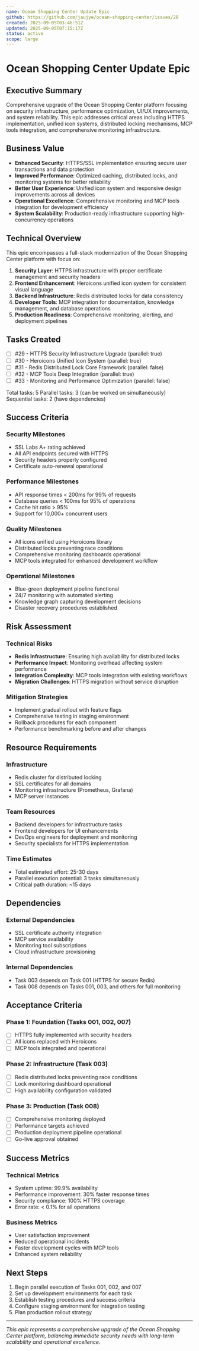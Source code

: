 ```yaml
---
name: Ocean Shopping Center Update Epic
github: https://github.com/jaujye/ocean-shopping-center/issues/28
created: 2025-09-05T03:46:51Z
updated: 2025-09-05T07:15:17Z
status: active
scope: large
---
```


# Ocean Shopping Center Update Epic

## Executive Summary

Comprehensive upgrade of the Ocean Shopping Center platform focusing on security infrastructure, performance optimization, UI/UX improvements, and system reliability. This epic addresses critical areas including HTTPS implementation, unified icon systems, distributed locking mechanisms, MCP tools integration, and comprehensive monitoring infrastructure.

## Business Value

- **Enhanced Security**: HTTPS/SSL implementation ensuring secure user transactions and data protection
- **Improved Performance**: Optimized caching, distributed locks, and monitoring systems for better reliability
- **Better User Experience**: Unified icon system and responsive design improvements across all devices
- **Operational Excellence**: Comprehensive monitoring and MCP tools integration for development efficiency
- **System Scalability**: Production-ready infrastructure supporting high-concurrency operations

## Technical Overview

This epic encompasses a full-stack modernization of the Ocean Shopping Center platform with focus on:

1. **Security Layer**: HTTPS infrastructure with proper certificate management and security headers
2. **Frontend Enhancement**: Heroicons unified icon system for consistent visual language
3. **Backend Infrastructure**: Redis distributed locks for data consistency
4. **Developer Tools**: MCP integration for documentation, knowledge management, and database operations
5. **Production Readiness**: Comprehensive monitoring, alerting, and deployment pipelines

## Tasks Created

- [ ] #29 - HTTPS Security Infrastructure Upgrade (parallel: true)
- [ ] #30 - Heroicons Unified Icon System (parallel: true)
- [ ] #31 - Redis Distributed Lock Core Framework (parallel: false)
- [ ] #32 - MCP Tools Deep Integration (parallel: true)
- [ ] #33 - Monitoring and Performance Optimization (parallel: false)

Total tasks: 5
Parallel tasks: 3 (can be worked on simultaneously)
Sequential tasks: 2 (have dependencies)

## Success Criteria

### Security Milestones
- SSL Labs A+ rating achieved
- All API endpoints secured with HTTPS
- Security headers properly configured
- Certificate auto-renewal operational

### Performance Milestones
- API response times < 200ms for 99% of requests
- Database queries < 100ms for 95% of operations
- Cache hit ratio > 95%
- Support for 10,000+ concurrent users

### Quality Milestones
- All icons unified using Heroicons library
- Distributed locks preventing race conditions
- Comprehensive monitoring dashboards operational
- MCP tools integrated for enhanced development workflow

### Operational Milestones
- Blue-green deployment pipeline functional
- 24/7 monitoring with automated alerting
- Knowledge graph capturing development decisions
- Disaster recovery procedures established

## Risk Assessment

### Technical Risks
- **Redis Infrastructure**: Ensuring high availability for distributed locks
- **Performance Impact**: Monitoring overhead affecting system performance
- **Integration Complexity**: MCP tools integration with existing workflows
- **Migration Challenges**: HTTPS migration without service disruption

### Mitigation Strategies
- Implement gradual rollout with feature flags
- Comprehensive testing in staging environment
- Rollback procedures for each component
- Performance benchmarking before and after changes

## Resource Requirements

### Infrastructure
- Redis cluster for distributed locking
- SSL certificates for all domains
- Monitoring infrastructure (Prometheus, Grafana)
- MCP server instances

### Team Resources
- Backend developers for infrastructure tasks
- Frontend developers for UI enhancements
- DevOps engineers for deployment and monitoring
- Security specialists for HTTPS implementation

### Time Estimates
- Total estimated effort: 25-30 days
- Parallel execution potential: 3 tasks simultaneously
- Critical path duration: ~15 days

## Dependencies

### External Dependencies
- SSL certificate authority integration
- MCP service availability
- Monitoring tool subscriptions
- Cloud infrastructure provisioning

### Internal Dependencies
- Task 003 depends on Task 001 (HTTPS for secure Redis)
- Task 008 depends on Tasks 001, 003, and others for full monitoring

## Acceptance Criteria

### Phase 1: Foundation (Tasks 001, 002, 007)
- [ ] HTTPS fully implemented with security headers
- [ ] All icons replaced with Heroicons
- [ ] MCP tools integrated and operational

### Phase 2: Infrastructure (Task 003)
- [ ] Redis distributed locks preventing race conditions
- [ ] Lock monitoring dashboard operational
- [ ] High availability configuration validated

### Phase 3: Production (Task 008)
- [ ] Comprehensive monitoring deployed
- [ ] Performance targets achieved
- [ ] Production deployment pipeline operational
- [ ] Go-live approval obtained

## Success Metrics

### Technical Metrics
- System uptime: 99.9% availability
- Performance improvement: 30% faster response times
- Security compliance: 100% HTTPS coverage
- Error rate: < 0.1% for all operations

### Business Metrics
- User satisfaction improvement
- Reduced operational incidents
- Faster development cycles with MCP tools
- Enhanced system reliability

## Next Steps

1. Begin parallel execution of Tasks 001, 002, and 007
2. Set up development environments for each task
3. Establish testing procedures and success criteria
4. Configure staging environment for integration testing
5. Plan production rollout strategy

---

*This epic represents a comprehensive upgrade of the Ocean Shopping Center platform, balancing immediate security needs with long-term scalability and operational excellence.*